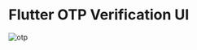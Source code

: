 # Flutter OTP Verification UI

![otp](https://user-images.githubusercontent.com/37796466/120930941-a7e75e80-c719-11eb-9d4a-845eeed8497b.png)
